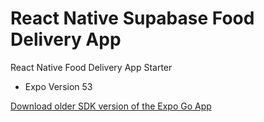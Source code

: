 # React Native Supabase Food Delivery App
React Native Food Delivery App Starter
- Expo Version 53

[Download older SDK version of the Expo Go App](https://expo.dev/go?sdkVersion=49&platform=android&device=true)

